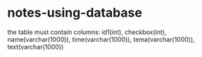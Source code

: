 ﻿# notes-using-database
the table must contain columns: id1(int), checkbox(int), name(varchar(1000)), time(varchar(1000)), tema(varchar(1000)), text(varchar(1000))
